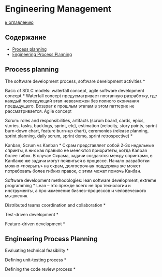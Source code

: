 # Engineering Management

[к оглавлению](./README.md)

## Содержание

- [Process planning](./EngineeringManagement.md#process-planning)
- [Engineering Process Planning](./EngineeringManagement.md#engineering-process-planning)


## <a id="process-planning"></a> Process planning

The software development process, software development activities
    * 

Basic of SDLC models: waterfall concept, agile software development concept
    * Waterfall concept предусматривает поэтапную разработку, где каждый последующий этап невозможен без полного окончания предыдущего. Возврат к прошлым этапам в этом паттерне не рассматривается. Agile concept 

Scrum: roles and responsibilities, artifacts (scrum board, cards, epics, stories, tasks, backlogs, sprint, etc), estimation (velocity, story points, sprint burn-down chart, feature burn-up chart), ceremonies (release planning, sprint planning, daily scrum, sprint demo, sprint retrospective)
    *

Kanban; Scrum vs Kanban
    * Скрам представляет собой 2-3х недельные спринты, в них как правило не меняются приоритеты, когда Kanban более гибок. В случае Скрама, задачи создаются между спринтами, в Канбаже же задачи могут появиться в процессе.
    Начало разработки можно «покрыть» на скрам, долгосрочная     поддержка же может потребовать более гибких правок, с этим может помочь Канбан.

Software development methodologies: lean software development, extreme programming
    * Lean – это прежде всего не про технологии и инструменты, а про изменение бизнес-процессов и человеческого мышления.

Distributed teams coordination and collaboration
    *

Test-driven development
    *

Feature-driven development
    *

## <a id="engineering-process-planning"></a> Engineering Process Planning

Evaluating technical feasibility
    *
    
Defining unit-testing process
    *

Defining the code review process
    *
